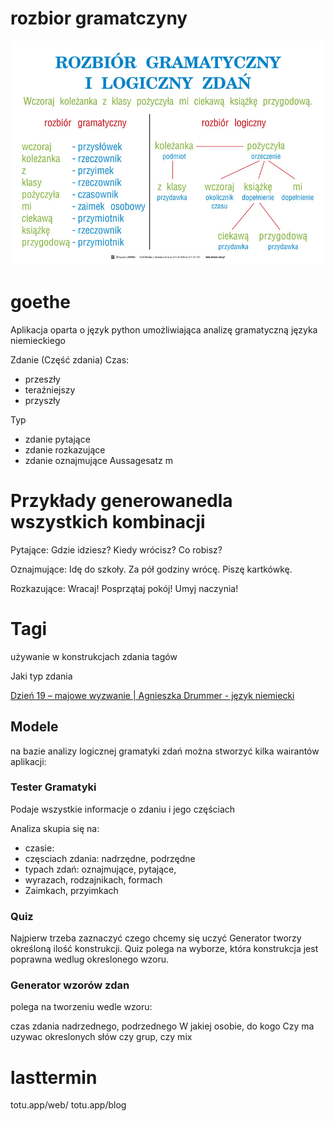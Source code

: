 # rozbior gramatczyny 


![rozbior gramatczyny i logiczny](docs/12-010-26_2.jpg)


# goethe
Aplikacja oparta o język python umożliwiająca analizę gramatyczną języka niemieckiego

Zdanie (Część zdania)
Czas:
  + przeszły
  + teraźniejszy  
  + przyszły
  

Typ
 + zdanie pytające
 + zdanie rozkazujące
 + zdanie oznajmujące Aussagesatz m 
  
  
# Przykłady generowanedla wszystkich kombinacji

Pytające:
Gdzie idziesz?
Kiedy wrócisz?
Co robisz?

Oznajmujące:
Idę do szkoły.
Za pół godziny wrócę.
Piszę kartkówkę.

Rozkazujące:
Wracaj!
Posprzątaj pokój!
Umyj naczynia! 


# Tagi 
używanie w konstrukcjach zdania tagów

Jaki typ zdania 


[Dzień 19 – majowe wyzwanie | Agnieszka Drummer - język niemiecki](https://agnieszkadrummer.wordpress.com/2012/05/19/dzien-19-majowe-wyzwanie/)


## Modele

na bazie analizy logicznej gramatyki zdań można stworzyć kilka wairantów aplikacji:

### Tester Gramatyki
Podaje wszystkie informacje o zdaniu i jego częściach

Analiza skupia się na:
+ czasie:
+ częsciach zdania: nadrzędne, podrzędne
+ typach zdań: oznajmujące, pytające, 
+ wyrazach, rodzajnikach, formach
+ Zaimkach, przyimkach

###  Quiz

Najpierw trzeba zaznaczyć czego chcemy się uczyć
Generator tworzy określoną ilość konstrukcji.
Quiz polega na wyborze, która konstrukcja jest poprawna wedlug okreslonego wzoru.

### Generator wzorów zdan

polega na tworzeniu wedle wzoru:

czas zdania nadrzednego, podrzednego
W jakiej osobie, do kogo
Czy ma uzywac okreslonych słów czy grup, czy  mix

# lasttermin
totu.app/web/
totu.app/blog

